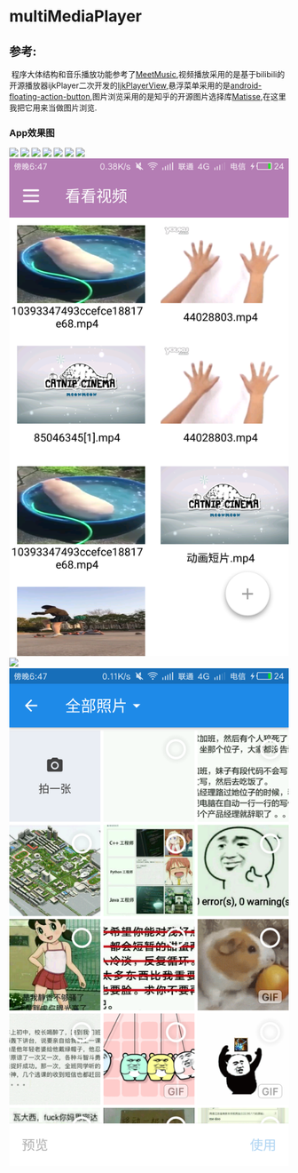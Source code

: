 # multiMediaPlayer

## 参考:

​	程序大体结构和音乐播放功能参考了[MeetMusic](https://github.com/lijunyandev/MeetMusic),视频播放采用的是基于bilibili的开源播放器ijkPlayer二次开发的[IjkPlayerView](https://github.com/Rukey7/IjkPlayerView),悬浮菜单采用的是[android-floating-action-button](https://github.com/futuresimple/android-floating-action-button),图片浏览采用的是知乎的开源图片选择库[Matisse](https://github.com/zhihu/Matisse),在这里我把它用来当做图片浏览.

### App效果图

![](https://github.com/xujingguo58/multiMediaplayer/blob/master/pic/home.jpg)
![](https://github.com/xujingguo58/multiMediaplayer/blob/master/pic/home_nav.jpg)
![](https://github.com/xujingguo58/multiMediaplayer/blob/master/pic/theme.jpg)
![](https://github.com/xujingguo58/multiMediaplayer/blob/master/pic/local_music.jpg)
![](https://github.com/xujingguo58/multiMediaplayer/blob/master/pic/scan.jpg)
![](https://github.com/xujingguo58/multiMediaplayer/blob/master/pic/playlist.jpg)
![](https://github.com/xujingguo58/multiMediaplayer/blob/master/pic/playing.jpg)
![](https://github.com/xujingguo58/multiMediaplayer/blob/master/pic/floatbutton.png)
![](https://github.com/xujingguo58/multiMediaplayer/blob/master/pic/music.png)
![](https://github.com/xujingguo58/multiMediaplayer/blob/master/pic/picture.png)




